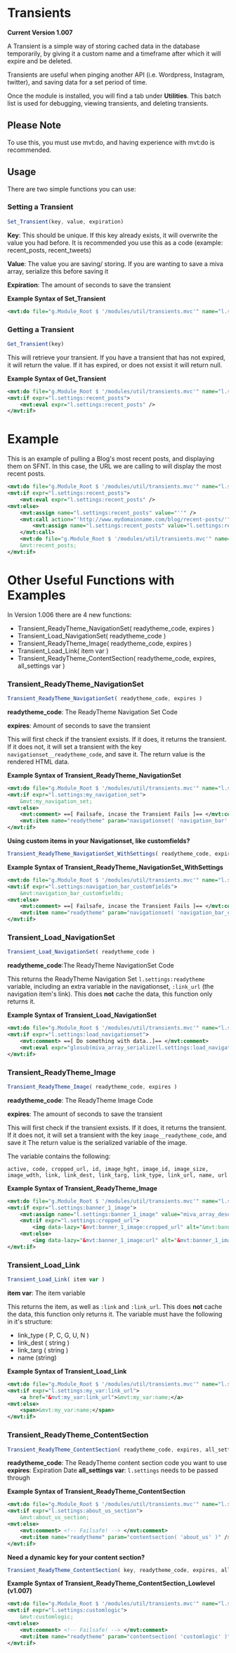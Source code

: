 # Transients

**Current Version 1.007**

A Transient is a simple way of storing cached data in the database temporarily, by giving it a custom name and a timeframe after which it will expire and be deleted.

Transients are useful when pinging another API (i.e. Wordpress, Instagram, twitter), and saving data for a set period of time.

Once the module is installed, you will find a tab under **Utilities**. This batch list is used for debugging, viewing transients, and deleting transients.

## Please Note

To use this, you must use mvt:do, and having experience with mvt:do is recommended.

## Usage

There are two simple functions you can use:

### Setting a Transient

```javascript
Set_Transient(key, value, expiration)
```
**Key**: This should be unique. If this key already exists, it will overwrite the value you had before. It is recommended you use this as a code (example: recent_posts, recent_tweets)

**Value**: The value you are saving/ storing. If you are wanting to save a miva array, serialize this before saving it

**Expiration**: The amount of seconds to save the transient


**Example Syntax of Set_Transient**

```xml
<mvt:do file="g.Module_Root $ '/modules/util/transients.mvc'" name="l.set_transient" value="Set_Transient( 'recent_posts', l.settings:my_value_here, 60*60*2)" />
```

### Getting a Transient

```javascript
Get_Transient(key)
```
This will retrieve your transient. If you have a transient that has not expired, it will return the value. If it has expired, or does not exsist it will return null.

**Example Syntax of Get_Transient**

```xml
<mvt:do file="g.Module_Root $ '/modules/util/transients.mvc'" name="l.settings:recent_posts" value="Get_Transient( 'recent_posts' )" />
<mvt:if expr="l.settings:recent_posts">
	<mvt:eval expr="l.settings:recent_posts" />
</mvt:if>
```

# Example

This is an example of pulling a Blog's most recent posts, and displaying them on SFNT. In this case, the URL we are calling to will display the most recent posts.

```xml
<mvt:do file="g.Module_Root $ '/modules/util/transients.mvc'" name="l.settings:recent_posts" value="Get_Transient( 'recent_posts' )" />
<mvt:if expr="l.settings:recent_posts">
	<mvt:eval expr="l.settings:recent_posts" />
<mvt:else>
	<mvt:assign name="l.settings:recent_posts" value="''" />
	<mvt:call action="'http://www.mydomainname.com/blog/recent-posts/'" method="'POST'">
		<mvt:assign name="l.settings:recent_posts" value="l.settings:recent_posts $ s.callvalue" />
	</mvt:call>
	<mvt:do file="g.Module_Root $ '/modules/util/transients.mvc'" name="l.set_transient" value="Set_Transient( 'recent_posts', l.settings:recent_posts, 60*60*2)" />
	&mvt:recent_posts;
</mvt:if>
```

# Other Useful Functions with Examples

In Version 1.006 there are 4 new functions:
- Transient_ReadyTheme_NavigationSet( readytheme_code, expires )
- Transient_Load_NavigationSet( readytheme_code )
- Transient_ReadyTheme_Image( readytheme_code, expires )
- Transient_Load_Link( item var )
- Transient_ReadyTheme_ContentSection( readytheme_code, expires, all_settings var )

### Transient_ReadyTheme_NavigationSet

```javascript
Transient_ReadyTheme_NavigationSet( readytheme_code, expires )
```
**readytheme_code**: The ReadyTheme Navigation Set Code

**expires**: Amount of seconds to save the transient

This will first check if the transient exsists. If it does, it returns the transient. If it does not, it will set a transient with the key `navigationset__readytheme_code`, and save it. The return value is the rendered HTML data.

**Example Syntax of Transient_ReadyTheme_NavigationSet**
```xml
<mvt:do file="g.Module_Root $ '/modules/util/transients.mvc'" name="l.settings:my_navigation_set" value="Transient_ReadyTheme_NavigationSet( 'navigation_bar', 60*60*24)" />
<mvt:if expr="l.settings:my_navigation_set">
	&mvt:my_navigation_set;
<mvt:else>
	<mvt:comment> ==[ Failsafe, incase the Transient Fails ]== </mvt:comment>
	<mvt:item name="readytheme" param="navigationset( 'navigation_bar' )" />
</mvt:if>
```
**Using custom items in your Navigationset, like customfields?**
```javascript
Transient_ReadyTheme_NavigationSet_WithSettings( readytheme_code, expires, all_settings var )
```
**Example Syntax of Transient_ReadyTheme_NavigationSet_WithSettings**
```xml
<mvt:do file="g.Module_Root $ '/modules/util/transients.mvc'" name="l.settings:navigation_bar_customfields" value="Transient_ReadyTheme_NavigationSet_WithSettings( 'navigation_bar_customfields', 60*60*24, l.settings)" />
<mvt:if expr="l.settings:navigation_bar_customfields">
	&mvt:navigation_bar_customfields;
<mvt:else>
	<mvt:comment> ==[ Failsafe, incase the Transient Fails ]== </mvt:comment>
	<mvt:item name="readytheme" param="navigationset( 'navigation_bar_customfields' )" />
</mvt:if>
```

### Transient_Load_NavigationSet

```javascript
Transient_Load_NavigationSet( readytheme_code )
```
**readytheme_code**:The ReadyTheme NavigationSet Code

This returns the ReadyTheme Navigation Set `l.settings:readytheme` variable, including an extra variable in the navigationset, `:link_url` (the navigation item's link). This does **not** cache the data, this function only returns it.

**Example Syntax of Transient_Load_NavigationSet**
```xml
<mvt:do file="g.Module_Root $ '/modules/util/transients.mvc'" name="l.settings:load_navigationset" value="Transient_Load_NavigationSet( 'navigation_bar')" />
<mvt:if expr="l.settings:load_navigationset">
	<mvt:comment> ==[ Do something with data..]== </mvt:comment>
	<mvt:eval expr="glosub(miva_array_serialize(l.settings:load_navigationset), ',', '<br />')" />
</mvt:if>
```

### Transient_ReadyTheme_Image

```javascript
Transient_ReadyTheme_Image( readytheme_code, expires )
```
**readytheme_code**: The ReadyTheme Image Code

**expires**: The amount of seconds to save the transient

This will first check if the transient exsists. If it does, it returns the transient. If it does not, it will set a transient with the key `image__readytheme_code`, and save it The return value is the serialized variable of the image.

The variable contains the following:

`active, code, cropped_url, id, image_hght, image_id, image_size, image_wdth, link, link_dest, link_targ, link_type, link_url, name, url`

**Example Syntax of Transient_ReadyTheme_Image**
```xml
<mvt:do file="g.Module_Root $ '/modules/util/transients.mvc'" name="l.settings:banner_1_image" value="Transient_ReadyTheme_Image( 'banner_1', 24*60*60)" />
<mvt:if expr="l.settings:banner_1_image">
	<mvt:assign name="l.settings:banner_1_image" value="miva_array_deserialize( l.settings:banner_1_image )" />
	<mvt:if expr="l.settings:cropped_url">
		<img data-lazy="&mvt:banner_1_image:cropped_url" alt="&mvt:banner_1_image:alt;" />
	<mvt:else>
		<img data-lazy="&mvt:banner_1_image:url" alt="&mvt:banner_1_image:alt" />
</mvt:if>
```

### Transient_Load_Link

```javascript
Transient_Load_Link( item var )
```
**item var**: The item variable

This returns the item, as well as `:link` and `:link_url`. This does **not** cache the data, this function only returns it. The variable must have the following in it's structure:
- link_type ( P, C, G, U, N )
- link_dest ( string )
- link_targ ( string )
- name (string)

**Example Syntax of Transient_Load_Link**
```xml
<mvt:do file="g.Module_Root $ '/modules/util/transients.mvc'" name="l.settings:my_var" value="Transient_Load_Link( l.settings:my_var )" />
<mvt:if expr="l.settings:my_var:link_url">
	<a href="&mvt:my_var:link_url">&mvt:my_var:name;</a>
<mvt:else>
	<span>&mvt:my_var:name;</span>
</mvt:if>
```

### Transient_ReadyTheme_ContentSection

```javascript
Transient_ReadyTheme_ContentSection( readytheme_code, expires, all_settings var )
```
**readytheme_code**: The ReadyTheme content section code you want to use
**expires**: Expiration Date
**all_settings var**: `l.settings` needs to be passed through

**Example Syntax of Transient_ReadyTheme_ContentSection**
```xml
<mvt:do file="g.Module_Root $ '/modules/util/transients.mvc'" name="l.settings:about_us_section" value="Transient_ReadyTheme_ContentSection( 'about_us', 24*60*60, l.settings )" />
<mvt:if expr="l.settings:about_us_section">
	&mvt:about_us_section;
<mvt:else>
	<mvt:comment> <!-- Failsafe! --> </mvt:comment>
	<mvt:item name="readytheme" param="contentsection( 'about_us' )" />
</mvt:if>
```

**Need a dynamic key for your content section?**
```javascript
Transient_ReadyTheme_ContentSection( key, readytheme_code, expires, all_settings var )
```
**Example Syntax of Transient_ReadyTheme_ContentSection_Lowlevel (v1.007)**
```xml
<mvt:do file="g.Module_Root $ '/modules/util/transients.mvc'" name="l.settings:customlogic" value="Transient_ReadyTheme_ContentSection_Lowlevel( l.settings:product:code $ '__customlogic', 'customlogic', 24*60*60, l.settings )" />
<mvt:if expr="l.settings:customlogic">
	&mvt:customlogic;
<mvt:else>
	<mvt:comment> <!-- Failsafe! --> </mvt:comment>
	<mvt:item name="readytheme" param="contentsection( 'customlogic' )" />
</mvt:if>
```
